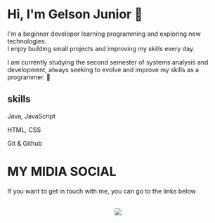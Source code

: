 # Hi, I'm Gelson Junior 👋

I'm a beginner developer learning programming and exploring new technologies.  
I enjoy building small projects and improving my skills every day.

I am currently studying the second semester of systems analysis and development, always seeking to evolve and improve my skills as a programmer. 🚀

## skills
Java, JavaScript

HTML, CSS

Git & Github

<body>
    <h1>MY MIDIA SOCIAL</h1>
</body>

<p>If you want to get in touch with me, you can go to the links below </p>
<div align="center">
<br>
  <a href="https://www.instagram.com/gelsonjuniorr_?igsh=dWI3OTU5cnRwcWxh&utm_source=qr" target="_blank">
    <img src="https://img.shields.io/badge/-Instagram-%230077B5?style=for-the-badge&logo=instagram&logoColor=white" target="_blank">
  </a>

<!--
**Gelson-jr/Gelson-jr** is a ✨ _special_ ✨ repository because its `README.md` (this file) appears on your GitHub profile.

Here are some ideas to get you started:

- 🔭 I’m currently working on ...
- 🌱 I’m currently learning ...
- 👯 I’m looking to collaborate on ...
- 🤔 I’m looking for help with ...
- 💬 Ask me about ...
- 📫 How to reach me: ...
- 😄 Pronouns: ...
- ⚡ Fun fact: ...
-->
